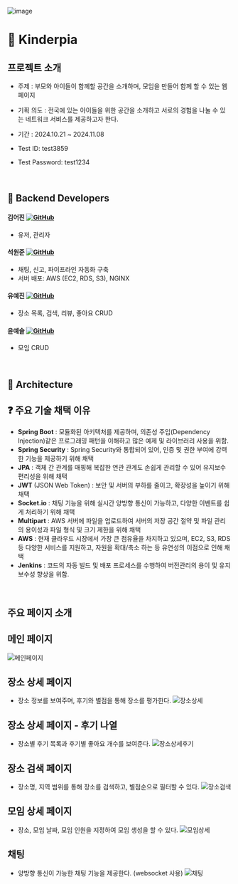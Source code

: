 ![image](https://github.com/user-attachments/assets/268aa27c-f1da-4a2c-8eca-ebb656a43084)

# :seedling: Kinderpia 
## 프로젝트 소개

* 주제 : 부모와 아이들이 함께할 공간을 소개하며, 모임을 만들어 함께 할 수 있는 웹 페이지
* 기획 의도 : 전국에 있는 아이들을 위한 공간을 소개하고 서로의 경험을 나눌 수 있는 네트워크 서비스를 제공하고자 한다.

* 기간 : 2024.10.21 ~ 2024.11.08
* Test ID: test3859
* Test Password: test1234

<br>

## :raising_hand: Backend Developers
#### 김어진 [![GitHub](https://img.shields.io/badge/GitHub-181717?style=flat&logo=github&logoColor=white)](https://github.com/qldirr)
- 유저, 관리자

#### 석원준 [![GitHub](https://img.shields.io/badge/GitHub-181717?style=flat&logo=github&logoColor=white)](https://github.com/ymind14563)
- 채팅, 신고, 파이프라인 자동화 구축
- 서버 배포: AWS (EC2, RDS, S3), NGINX

#### 유예진 [![GitHub](https://img.shields.io/badge/GitHub-181717?style=flat&logo=github&logoColor=white)](https://github.com/yjyoo6831)
- 장소 목록, 검색, 리뷰, 좋아요 CRUD
#### 윤예슬 [![GitHub](https://img.shields.io/badge/GitHub-181717?style=flat&logo=github&logoColor=white)](https://github.com/errorose)
- 모임 CRUD

<br>

## 🧰 Architecture


## ❓ 주요 기술 채택 이유
- **Spring Boot** : 모듈화된 아키텍처를 제공하며, 의존성 주입(Dependency Injection)같은 프로그래밍 패턴을 이해하고 많은 예제 및 라이브러리 사용을 위함.
- **Spring Security** : Spring Security와 통합되어 있어, 인증 및 권한 부여에 강력한 기능을 제공하기 위해 채택
- **JPA** : 객체 간 관계를 매핑해 복잡한 연관 관계도 손쉽게 관리할 수 있어 유지보수 편리성을 위해 채택
- **JWT** (JSON Web Token) : 보안 및 서버의 부하를 줄이고, 확장성을 높이기 위해 채택
- **Socket.io** : 채팅 기능을 위해 실시간 양방향 통신이 가능하고, 다양한 이벤트를 쉽게 처리하기 위해 채택
- **Multipart** : AWS 서버에 파일을 업로드하여 서버의 저장 공간 절약 및 파일 관리의 용이성과 파일 형식 및 크기 제한을 위해 채택
- **AWS** : 현재 클라우드 시장에서 가장 큰 점유율을 차지하고 있으며, EC2, S3, RDS 등 다양한 서비스를 지원하고, 자원을 확대/축소 하는 등 유연성의 이점으로 인해 채택
- **Jenkins** : 코드의 자동 빌드 및 배포 프로세스를 수행하여 버전관리의 용이 및 유지보수성 향상을 위함.

<br>

## 주요 페이지 소개 

## 메인 페이지 
![메인페이지](https://github.com/user-attachments/assets/9654fd23-52f6-41aa-ae93-e66270675524)

## 장소 상세 페이지 
-  장소 정보를 보여주며, 후기와 별점을 통해 장소를 평가한다.
![장소상세](https://github.com/user-attachments/assets/018f3597-96fb-42a3-904a-5df0868e843c)

## 장소 상세 페이지 - 후기 나열
- 장소별 후기 목록과 후기별 좋아요 개수를 보여준다.
![장소상세후기](https://github.com/user-attachments/assets/8918a1e9-6317-4170-bd88-9de2d7e0d188)

## 장소 검색 페이지 
- 장소명, 지역 범위를 통해 장소를 검색하고, 별점순으로 필터할 수 있다. 
![장소검색](https://github.com/user-attachments/assets/ab79221d-8107-4ca7-bcde-d2f1a07efaee)

## 모임 상세 페이지
- 장소, 모임 날짜, 모임 인원을 지정하여 모임 생성을 할 수 있다.
![모임상세](https://github.com/user-attachments/assets/c797fa1b-1edf-430e-9d8a-dc511d746934)


## 채팅 
- 양방향 통신이 가능한 채팅 기능을 제공한다. (websocket 사용)
![채팅](https://github.com/user-attachments/assets/e4e677e7-7fa7-405d-a8e7-f7c5c1bd5aec)

